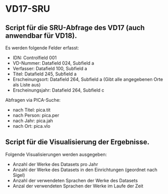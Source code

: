 # VD17-SRU

## Script für die SRU-Abfrage des VD17 (auch anwendbar für VD18). 

Es werden folgende Felder erfasst:
- IDN: Controlfield 001
- VD-Nummer: Datafield 024, Subfield a
- Verfasser: Datafield 100, Subfield a
- Titel: Datafield 245, Subfield a
- Erscheinungsort: Datafield 264, Subfield a (Gibt alle angegebenen Orte als Liste aus)
- Erscheinungsjahr: Datafield 264, Subfield c

Abfragen via PICA-Suche:
- nach Titel: pica.tit
- nach Person: pica.per
- nach Jahr: pica.jah
- nach Ort: pica.vlo

## Script für die Visualisierung der Ergebnisse.

Folgende Visualisierungen werden ausgegeben:
- Anzahl der Werke des Datasets pro Jahr
- Anzahl der Werke des Datasets in den Einrichtungen (geordnet nach Sigel)
- Anzahl der verwendeten Sprachen der Werke des Datasets
- Anzal der verwendeten Sprachen der Werke im Laufe der Zeit